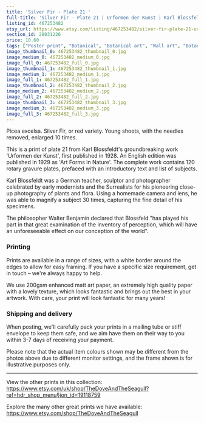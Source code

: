 ```yaml
---
title: 'Silver Fir - Plate 21 '
full-title: 'Silver Fir - Plate 21 | Urformen der Kunst | Karl Blossfeldt |    Botanical print, wall art, room decor, black & white, sepia, vintage'
listing_id: 467253482
etsy_url: https://www.etsy.com/listing/467253482/silver-fir-plate-21-urformen-der-kunst?utm_source=site&utm_medium=api&utm_campaign=api
section_id: 28031226
price: 10.60
tags: ["Poster print", "Botanical", "Botanical art", "Wall art", "Botanical poster", "Photograph", "Vintage", "Black and white", "Sepia", "Minimal", "High quality print", "Botanical print", "Urformen der Kunst"]
image_thumbnail_0: 467253482_thumbnail_0.jpg
image_medium_0: 467253482_medium_0.jpg
image_full_0: 467253482_full_0.jpg
image_thumbnail_1: 467253482_thumbnail_1.jpg
image_medium_1: 467253482_medium_1.jpg
image_full_1: 467253482_full_1.jpg
image_thumbnail_2: 467253482_thumbnail_2.jpg
image_medium_2: 467253482_medium_2.jpg
image_full_2: 467253482_full_2.jpg
image_thumbnail_3: 467253482_thumbnail_3.jpg
image_medium_3: 467253482_medium_3.jpg
image_full_3: 467253482_full_3.jpg
---
```

Picea excelsa. Silver Fir, or red variety. Young shoots, with the needles removed, enlarged 10 times.

This is a print of plate 21 from Karl Blossfeldt&#39;s groundbreaking work &#39;Urformen der Kunst&#39;, first published in 1928. An English edition was published in 1929 as &#39;Art Forms in Nature&#39;. The complete work contains 120 rotary gravure plates, prefaced with an introductory text and list of subjects.

Karl Blossfeldt was a German teacher, sculptor and photographer celebrated by early modernists and the Surrealists for his pioneering close-up photography of plants and flora. Using a homemade camera and lens, he was able to magnify a subject 30 times, capturing the fine detail of his specimens.

The philosopher Walter Benjamin declared that Blossfeld &quot;has played his part in that great examination of the inventory of perception, which will have an unforeseeable effect on our conception of the world&quot;. 

### Printing

Prints are available in a range of sizes, with a white border around the edges to allow for easy framing. If you have a specific size requirement, get in touch – we&#39;re always happy to help.

We use 200gsm enhanced matt art paper, an extremely high quality paper with a lovely texture, which looks fantastic and brings out the best in your artwork. With care, your print will look fantastic for many years!

### Shipping and delivery

When posting, we&#39;ll carefully pack your prints in a mailing tube or stiff envelope to keep them safe, and we aim have them on their way to you within 3-7 days of receiving your payment.

Please note that the actual item colours shown may be different from the photos above due to different monitor settings, and the frame shown is for illustrative purposes only.

---

View the other prints in this collection: https://www.etsy.com/uk/shop/TheDoveAndTheSeagull?ref=hdr_shop_menu§ion_id=19118759

Explore the many other great prints we have available: https://www.etsy.com/shop/TheDoveAndTheSeagull
